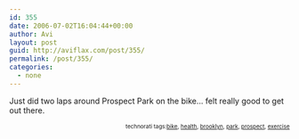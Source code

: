 ```yaml
---
id: 355
date: 2006-07-02T16:04:44+00:00
author: Avi
layout: post
guid: http://aviflax.com/post/355/
permalink: /post/355/
categories:
  - none
---
```

Just did two laps around Prospect Park on the bike&#8230; felt really good to get out there.
  
<!-- technorati tags begin -->

<p style="font-size:10px;text-align:right;">
  technorati tags:<a href="http://technorati.com/tag/bike" rel="tag">bike</a>, <a href="http://technorati.com/tag/health" rel="tag">health</a>, <a href="http://technorati.com/tag/brooklyn" rel="tag">brooklyn</a>, <a href="http://technorati.com/tag/park" rel="tag">park</a>, <a href="http://technorati.com/tag/prospect" rel="tag">prospect</a>, <a href="http://technorati.com/tag/exercise" rel="tag">exercise</a>
</p>

<!-- technorati tags end -->